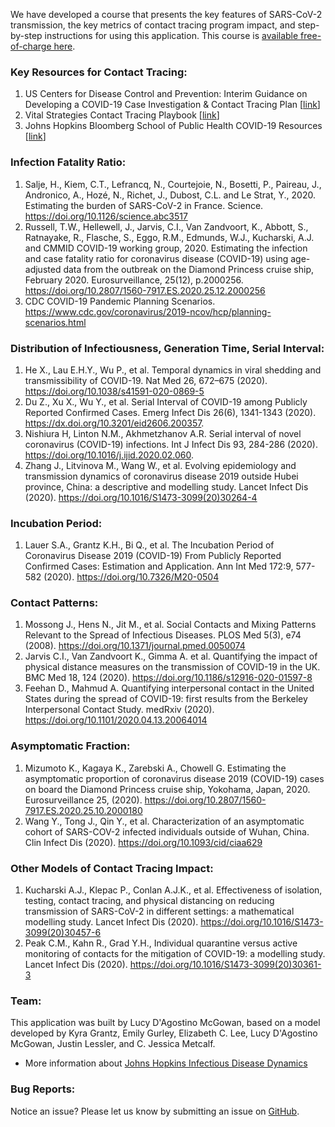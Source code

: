 We have developed a course that presents the key features of SARS-CoV-2 transmission, the key metrics of contact tracing program impact, and step-by-step instructions for using this application. This course is [available free-of-charge here](https://coursera.org/share/23994d39b121158bafd9b2203947fcc6).

### Key Resources for Contact Tracing:

1. US Centers for Disease Control and Prevention: Interim Guidance on Developing a COVID-19 Case Investigation & Contact Tracing Plan [[link](https://www.cdc.gov/coronavirus/2019-ncov/php/contact-tracing/contact-tracing-plan/overview.html)]
2. Vital Strategies Contact Tracing Playbook [[link](https://contacttracingplaybook.resolvetosavelives.org/)]
3. Johns Hopkins Bloomberg School of Public Health COVID-19 Resources [[link](https://www.jhsph.edu/practice/covid-19-resources)]

### Infection Fatality Ratio:

1. Salje, H., Kiem, C.T., Lefrancq, N., Courtejoie, N., Bosetti, P., Paireau, J., Andronico, A., Hozé, N., Richet, J., Dubost, C.L. and Le Strat, Y., 2020. Estimating the burden of SARS-CoV-2 in France. Science. https://doi.org/10.1126/science.abc3517  
2. Russell, T.W., Hellewell, J., Jarvis, C.I., Van Zandvoort, K., Abbott, S., Ratnayake, R., Flasche, S., Eggo, R.M., Edmunds, W.J., Kucharski, A.J. and CMMID COVID-19 working group, 2020. Estimating the infection and case fatality ratio for coronavirus disease (COVID-19) using age-adjusted data from the outbreak on the Diamond Princess cruise ship, February 2020. Eurosurveillance, 25(12), p.2000256. https://doi.org/10.2807/1560-7917.ES.2020.25.12.2000256  
3. CDC COVID-19 Pandemic Planning Scenarios. https://www.cdc.gov/coronavirus/2019-ncov/hcp/planning-scenarios.html

### Distribution of Infectiousness, Generation Time, Serial Interval:

1. He X., Lau E.H.Y., Wu P., et al. Temporal dynamics in viral shedding and transmissibility of COVID-19. Nat Med 26, 672–675 (2020). https://doi.org/10.1038/s41591-020-0869-5
2. Du Z., Xu X., Wu Y., et al. Serial Interval of COVID-19 among Publicly Reported Confirmed Cases. Emerg Infect Dis 26(6), 1341-1343 (2020). https://dx.doi.org/10.3201/eid2606.200357.
3. Nishiura H, Linton N.M., Akhmetzhanov A.R. Serial interval of novel coronavirus (COVID-19) infections. Int J Infect Dis 93, 284-286 (2020). https://doi.org/10.1016/j.ijid.2020.02.060.
4. Zhang J., Litvinova M., Wang W., et al. Evolving epidemiology and transmission dynamics of
coronavirus disease 2019 outside Hubei province, China: a descriptive and modelling study. Lancet Infect Dis (2020). https://doi.org/10.1016/S1473-3099(20)30264-4

### Incubation Period:

1. Lauer S.A., Grantz K.H., Bi Q., et al. The Incubation Period of Coronavirus Disease 2019 (COVID-19) From Publicly Reported Confirmed Cases: Estimation and Application. Ann Int Med 172:9, 577-582 (2020). https://doi.org/10.7326/M20-0504

### Contact Patterns:

1. Mossong J., Hens N., Jit M., et al. Social Contacts and Mixing Patterns Relevant to the Spread of Infectious Diseases. PLOS Med 5(3), e74 (2008). https://doi.org/10.1371/journal.pmed.0050074
2. Jarvis C.I., Van Zandvoort K., Gimma A. et al. Quantifying the impact of physical distance measures on the transmission of COVID-19 in the UK. BMC Med 18, 124 (2020). https://doi.org/10.1186/s12916-020-01597-8
3. Feehan D., Mahmud A. Quantifying interpersonal contact in the United States during the spread of COVID-19: first results from the Berkeley Interpersonal Contact Study. medRxiv (2020). https://doi.org/10.1101/2020.04.13.20064014

### Asymptomatic Fraction:

1. Mizumoto K., Kagaya K., Zarebski A., Chowell G. Estimating the asymptomatic proportion of coronavirus disease 2019 (COVID-19) cases on board the Diamond Princess cruise ship, Yokohama, Japan, 2020. Eurosurveillance 25, (2020). https://doi.org/10.2807/1560-7917.ES.2020.25.10.2000180
2. Wang Y., Tong J., Qin Y., et al. Characterization of an asymptomatic cohort of SARS-COV-2 infected individuals outside of Wuhan, China. Clin Infect Dis (2020). https://doi.org/10.1093/cid/ciaa629

### Other Models of Contact Tracing Impact:

1. Kucharski A.J., Klepac P., Conlan A.J.K., et al. Effectiveness of isolation, testing, contact tracing, and physical distancing on reducing transmission of SARS-CoV-2 in different settings: a mathematical modelling study. Lancet Infect Dis (2020). https://doi.org/10.1016/S1473-3099(20)30457-6
2. Peak C.M., Kahn R., Grad Y.H., Individual quarantine versus active monitoring of contacts
for the mitigation of COVID-19: a modelling study. Lancet Infect Dis (2020). https://doi.org/10.1016/S1473-3099(20)30361-3

### Team:

This application was built by Lucy D'Agostino McGowan, based on a model developed by Kyra Grantz, Emily Gurley, Elizabeth C. Lee, Lucy D'Agostino McGowan, Justin Lessler, and C. Jessica Metcalf. 

<!---* More [details on the model can be found here](link).-->
* More information about [Johns Hopkins Infectious Disease Dynamics](http://www.iddynamics.jhsph.edu)

### Bug Reports:

Notice an issue? Please let us know by submitting an issue on [GitHub](https://github.com/HopkinsIDD/ConTESSA/issues).
